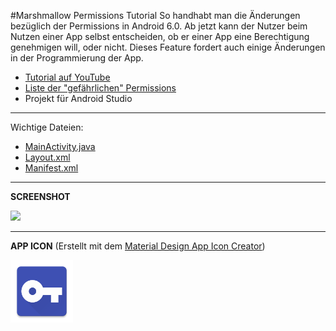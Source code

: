 #Marshmallow Permissions Tutorial
So handhabt man die Änderungen bezüglich der Permissions in Android 6.0. Ab jetzt kann der Nutzer beim Nutzen einer App selbst entscheiden, ob er einer App eine Berechtigung genehmigen will, oder nicht. Dieses Feature fordert auch einige Änderungen in der Programmierung der App.

- <a href="https://youtu.be/nb4xP2v_rEo" target="_blank" >Tutorial auf YouTube</a>
- <a href="http://developer.android.com/guide/topics/security/permissions.html#permission-groups">Liste der "gefährlichen" Permissions</a>
- Projekt für Android Studio

---

Wichtige Dateien: 
- [MainActivity.java](/app/src/main/java/de/derandroidpro/permissions_marshmallow_tutorial/MainActivity.java)
- [Layout.xml](/app/src/main/res/layout/activity_main.xml)
- [Manifest.xml](/app/src/main/AndroidManifest.xml)

---

<b>SCREENSHOT</b>

<img src="https://dl.dropboxusercontent.com/s/raoenf6lw85hqh1/Screenshot_20160117-203639_framed.png" height="600px" />

---

<b>APP ICON</b> (Erstellt mit dem <a href="http://romannurik.github.io/AndroidAssetStudio/icons-launcher.html" target="_blank" >Material Design App Icon Creator</a>)

<img src="/app/src/main/res/mipmap-xxxhdpi/ic_launcher.png" height="100px" />
